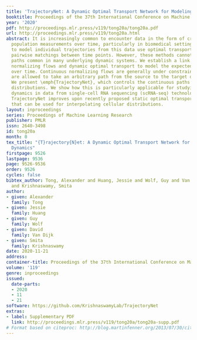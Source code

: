 ```yaml
---
title: 'TrajectoryNet: A Dynamic Optimal Transport Network for Modeling Cellular Dynamics'
booktitle: Proceedings of the 37th International Conference on Machine Learning
year: '2020'
pdf: http://proceedings.mlr.press/v119/tong20a/tong20a.pdf
url: http://proceedings.mlr.press/v119/tong20a.html
abstract: It is increasingly common to encounter data in the form of cross-sectional
  population measurements over time, particularly in biomedical settings. Recent attempts
  to model individual trajectories from this data use optimal transport to create
  pairwise matchings between time points. However, these methods cannot model non-linear
  paths common in many underlying dynamic systems. We establish a link between continuous
  normalizing flows and dynamic optimal transport to model the expected paths of points
  over time. Continuous normalizing flows are generally under constrained, as they
  are allowed to take an arbitrary path from the source to the target distribution.
  We present \emph{TrajectoryNet}, which controls the continuous paths taken between
  distributions. We show how this is particularly applicable for studying cellular
  dynamics in data from single-cell RNA sequencing (scRNA-seq) technologies, and that
  TrajectoryNet improves upon recently proposed static optimal transport-based models
  that can be used for interpolating cellular distributions.
layout: inproceedings
series: Proceedings of Machine Learning Research
publisher: PMLR
issn: 2640-3498
id: tong20a
month: 0
tex_title: "{T}rajectory{N}et: A Dynamic Optimal Transport Network for Modeling Cellular
  Dynamics"
firstpage: 9526
lastpage: 9536
page: 9526-9536
order: 9526
cycles: false
bibtex_author: Tong, Alexander and Huang, Jessie and Wolf, Guy and Van Dijk, David
  and Krishnaswamy, Smita
author:
- given: Alexander
  family: Tong
- given: Jessie
  family: Huang
- given: Guy
  family: Wolf
- given: David
  family: Van Dijk
- given: Smita
  family: Krishnaswamy
date: 2020-11-21
address: 
container-title: Proceedings of the 37th International Conference on Machine Learning
volume: '119'
genre: inproceedings
issued:
  date-parts:
  - 2020
  - 11
  - 21
software: https://github.com/KrishnaswamyLab/TrajectoryNet
extras:
- label: Supplementary PDF
  link: http://proceedings.mlr.press/v119/tong20a/tong20a-supp.pdf
# Format based on citeproc: http://blog.martinfenner.org/2013/07/30/citeproc-yaml-for-bibliographies/
---
```

